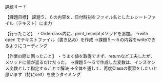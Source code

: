課題４ー７

【課題目標】
課題５、６の内容を、日付時刻をファイル名としたレシートファイル（テキスト）に出力

【行ったこと】
・Orderclass内に、print_receiptメソッドを追加。
→with open でテキストファイル（書き込み）を作成
→課題５～６の内容をwriteできるようにコーディング

【作業の際に困ったこと】
・うまく値を取得できず、returnなど工夫したが、メソッドに値が返るだけだった。
→課題５～６で作成した変数は、インスタンス変数として指定することで解決
→全体を通して、再度Classの復習をしたいと思います（特にself）を使うタイミング
